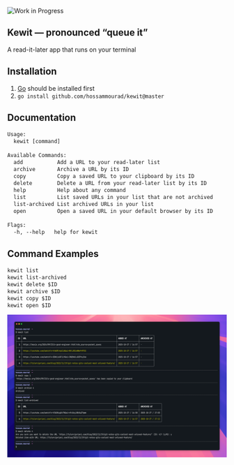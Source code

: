 ![Work in Progress](https://img.shields.io/badge/status-work_in_progress-orange)

## Kewit — pronounced “queue it”
A read-it-later app that runs on your terminal

## Installation

1. [Go](https://go.dev/) should be installed first
2. `go install github.com/hossammourad/kewit@master`

## Documentation
```
Usage:
  kewit [command]

Available Commands:
  add           Add a URL to your read-later list
  archive       Archive a URL by its ID
  copy          Copy a saved URL to your clipboard by its ID
  delete        Delete a URL from your read-later list by its ID
  help          Help about any command
  list          List saved URLs in your list that are not archived
  list-archived List archived URLs in your list
  open          Open a saved URL in your default browser by its ID

Flags:
  -h, --help   help for kewit
```


## Command Examples

```
kewit list
kewit list-archived
kewit delete $ID
kewit archive $ID
kewit copy $ID
kewit open $ID

```

![Screenshot](assets/screenshot.png)
